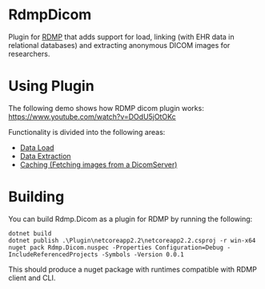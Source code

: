 # RdmpDicom
Plugin for [RDMP](https://github.com/HicServices/RDMP) that adds support for load, linking (with EHR data in relational databases) and extracting anonymous DICOM images for researchers.


# Using Plugin

The following demo shows how RDMP dicom plugin works:
https://www.youtube.com/watch?v=DOdU5jOtOKc

Functionality is divided into the following areas:

- [Data Load](./Documentation/DataLoad.md)
- [Data Extraction](./Documentation/DataExtraction.md)
- [Caching (Fetching images from a DicomServer)](./Documentation/DataLoad.md)

# Building

You can build Rdmp.Dicom as a plugin for RDMP by running the following:

```
dotnet build
dotnet publish .\Plugin\netcoreapp2.2\netcoreapp2.2.csproj -r win-x64
nuget pack Rdmp.Dicom.nuspec -Properties Configuration=Debug -IncludeReferencedProjects -Symbols -Version 0.0.1
```

This should produce a nuget package with runtimes compatible with RDMP client and CLI.

